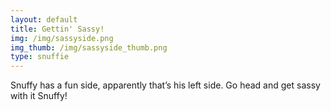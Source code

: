 ```yaml
---
layout: default
title: Gettin' Sassy!
img: /img/sassyside.png
img_thumb: /img/sassyside_thumb.png
type: snuffie
---
```


Snuffy has a fun side, apparently that’s his left side. Go head and get sassy with it Snuffy!